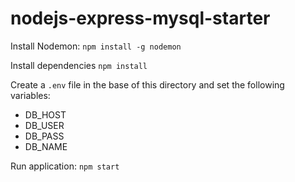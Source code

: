 # nodejs-express-mysql-starter

Install Nodemon: `npm install -g nodemon`

Install dependencies `npm install`

Create a `.env` file in the base of this directory and set the following variables:
- DB_HOST
- DB_USER
- DB_PASS
- DB_NAME

Run application: `npm start`